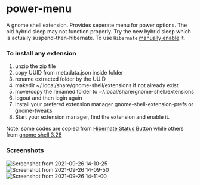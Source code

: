 # power-menu
A gnome shell extension. Provides seperate menu for power options. The old hybrid sleep may not function properly. Try the new hybrid sleep which is actually suspend-then-hibernate. To use `Hibernate` [manually enable][1] it.

### To install any extension
1. unzip the zip file
1. copy UUID from metadata.json inside folder
1. rename extracted folder by the UUID
1. makedir ~/.local/share/gnome-shell/extensions if not already exist
1. move/copy the renamed folder to ~/.local/share/gnome-shell/extensions
1. logout and then login again
1. install your prefered extension manager gnome-shell-extension-prefs or gnome-tweaks
1. Start your extension manager, find the extension and enable it.

Note: some codes are copied from [Hibernate Status Button][2] while others from [gnome shell 3.28][3]

### Screenshots


[1]: https://askubuntu.com/questions/1034185/ubuntu-18-04-cant-resume-after-hibernate/1064114#1064114
[2]: https://github.com/arelange/gnome-shell-extension-hibernate-status
[3]: https://gitlab.gnome.org/GNOME/gnome-shell/-/blob/gnome-3-28/js/ui/status/system.js#L230
![Screenshot from 2021-09-26 14-10-25](https://user-images.githubusercontent.com/48862812/134799560-08674101-794a-48bf-bf97-ff4474e4bfec.png)
![Screenshot from 2021-09-26 14-09-50](https://user-images.githubusercontent.com/48862812/134799568-773c0b2f-19ea-471b-81ef-196bdd86f735.png)
![Screenshot from 2021-09-26 14-11-00](https://user-images.githubusercontent.com/48862812/134799572-d2acc52a-a838-4e50-b74b-a01daabe86cf.png)
